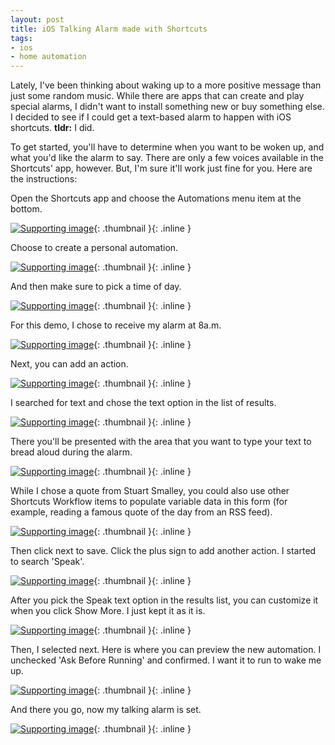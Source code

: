 ```yaml
---
layout: post
title: iOS Talking Alarm made with Shortcuts
tags:
- ios
- home automation
---
```

Lately, I've been thinking about waking up to a more positive message than just some random music. While there are apps that can create and play special alarms, I didn't want to install something new or buy something else. I decided to see if I could get a text-based alarm to happen with iOS shortcuts. **tldr:** I did.

To get started, you'll have to determine when you want to be woken up, and what you'd like the alarm to say.  There are only a few voices available in the Shortcuts' app, however.  But, I'm sure it'll work just fine for you. Here are the instructions:

Open the Shortcuts app and choose the Automations menu item at the bottom.

[![Supporting image](/uploads/2020/talking-alarm-1.png)](/uploads/2020/talking-alarm-1.png){: .thumbnail }{: .inline }

Choose to create a personal automation.

[![Supporting image](/uploads/2020/talking-alarm-2.png)](/uploads/2020/talking-alarm-2.png){: .thumbnail }{: .inline }

And then make sure to pick a time of day.

[![Supporting image](/uploads/2020/talking-alarm-3.png)](/uploads/2020/talking-alarm-3.png){: .thumbnail }{: .inline }

For this demo, I chose to receive my alarm at 8a.m.

[![Supporting image](/uploads/2020/talking-alarm-4.png)](/uploads/2020/talking-alarm-4.png){: .thumbnail }{: .inline }

Next, you can add an action.

[![Supporting image](/uploads/2020/talking-alarm-5.png)](/uploads/2020/talking-alarm-5.png){: .thumbnail }{: .inline }

I searched for text and chose the text option in the list of results.

[![Supporting image](/uploads/2020/talking-alarm-6.png)](/uploads/2020/talking-alarm-6.png){: .thumbnail }{: .inline }

There you'll be presented with the area that you want to type your text to bread aloud during the alarm.

[![Supporting image](/uploads/2020/talking-alarm-7.png)](/uploads/2020/talking-alarm-7.png){: .thumbnail }{: .inline }

While I chose a quote from Stuart Smalley, you could also use other Shortcuts Workflow items to populate variable data in this form (for example, reading a famous quote of the day from an RSS feed).

[![Supporting image](/uploads/2020/talking-alarm-8.png)](/uploads/2020/talking-alarm-8.png){: .thumbnail }{: .inline }

Then click next to save. Click the plus sign to add another action. I started to search 'Speak'.

[![Supporting image](/uploads/2020/talking-alarm-9.png)](/uploads/2020/talking-alarm-9.png){: .thumbnail }{: .inline }

After you pick the Speak text option in the results list, you can customize it when you click Show More.  I just kept it as it is.

[![Supporting image](/uploads/2020/talking-alarm-10.png)](/uploads/2020/talking-alarm-10.png){: .thumbnail }{: .inline }

Then, I selected next.  Here is where you can preview the new automation. I unchecked 'Ask Before Running' and confirmed.  I want it to run to wake me up.

[![Supporting image](/uploads/2020/talking-alarm-11.png)](/uploads/2020/talking-alarm-11.png){: .thumbnail }{: .inline }

And there you go, now my talking alarm is set.

[![Supporting image](/uploads/2020/talking-alarm-12.png)](/uploads/2020/talking-alarm-12.png){: .thumbnail }{: .inline }
